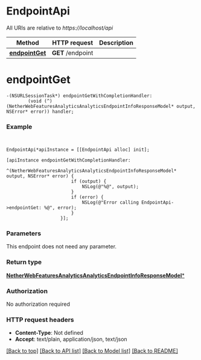 # EndpointApi

All URIs are relative to *https://localhost/api*

Method | HTTP request | Description
------------- | ------------- | -------------
[**endpointGet**](EndpointApi.md#endpointget) | **GET** /endpoint | 


# **endpointGet**
```objc
-(NSURLSessionTask*) endpointGetWithCompletionHandler: 
        (void (^)(NetherWebFeaturesAnalyticsAnalyticsEndpointInfoResponseModel* output, NSError* error)) handler;
```



### Example 
```objc


EndpointApi*apiInstance = [[EndpointApi alloc] init];

[apiInstance endpointGetWithCompletionHandler: 
          ^(NetherWebFeaturesAnalyticsAnalyticsEndpointInfoResponseModel* output, NSError* error) {
                        if (output) {
                            NSLog(@"%@", output);
                        }
                        if (error) {
                            NSLog(@"Error calling EndpointApi->endpointGet: %@", error);
                        }
                    }];
```

### Parameters
This endpoint does not need any parameter.

### Return type

[**NetherWebFeaturesAnalyticsAnalyticsEndpointInfoResponseModel***](NetherWebFeaturesAnalyticsAnalyticsEndpointInfoResponseModel.md)

### Authorization

No authorization required

### HTTP request headers

 - **Content-Type**: Not defined
 - **Accept**: text/plain, application/json, text/json

[[Back to top]](#) [[Back to API list]](../README.md#documentation-for-api-endpoints) [[Back to Model list]](../README.md#documentation-for-models) [[Back to README]](../README.md)

